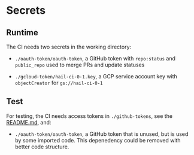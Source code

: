 # Secrets
## Runtime

The CI needs two secrets in the working directory:

 - `./oauth-token/oauth-token`, a GitHub token with `repo:status` and
   `public_repo` used to merge PRs and update statuses

 - `./gcloud-token/hail-ci-0-1.key`, a GCP service account key with
   `objectCreator` for `gs://hail-ci-0-1`

## Test

For testing, the CI needs access tokens in `./github-tokens`, see the
[README.md](./github-tokens/README.md), and:

 - `./oauth-token/oauth-token`, a GitHub token that is unused, but
   is used by some imported code. This depenedency could be removed
   with better code structure.
